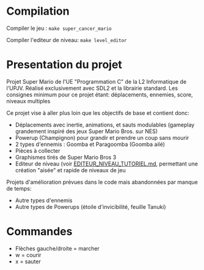 # Compilation

Compiler le jeu :
`make super_cancer_mario`

Compiler l'editeur de niveau:
`make level_editor`



# Presentation du projet

Projet Super Mario de l'UE "Programmation C" de la L2 Informatique de l'UPJV.
Réalisé exclusivement avec SDL2 et la librairie standard.
Les consignes minimum pour ce projet étant: déplacements, ennemies, score, niveaux multiples

Ce projet vise à aller plus loin que les objectifs de base et contient donc:
 - Déplacements avec inertie, animations, et sauts modulables (gameplay grandement inspiré des jeux Super Mario Bros. sur NES)
 - Powerup (Champignon) pour grandir et prendre un coup sans mourir
 - 2 types d'ennemis : Goomba et Paragoomba (Goomba ailé)
 - Pièces à collecter
 - Graphismes tirés de Super Mario Bros 3
 - Editeur de niveau (voir [EDITEUR_NIVEAU_TUTORIEL.md](EDITEUR_NIVEAU_TUTORIEL.md), permettant une création "aisée" et rapide de niveaux de jeu


Projets d'amélioration prévues dans le code mais abandonnées par manque de temps:
 - Autre types d'ennemis
 - Autre types de Powerups (étoile d'invicibilité, feuille Tanuki)




# Commandes

- Flèches gauche/droite = marcher
- w = courir
- x = sauter